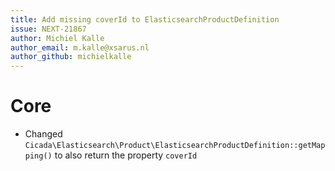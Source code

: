 ```yaml
---
title: Add missing coverId to ElasticsearchProductDefinition
issue: NEXT-21867
author: Michiel Kalle
author_email: m.kalle@xsarus.nl
author_github: michielkalle
---
```

# Core
* Changed `Cicada\Elasticsearch\Product\ElasticsearchProductDefinition::getMapping()` to also return the property `coverId` 
